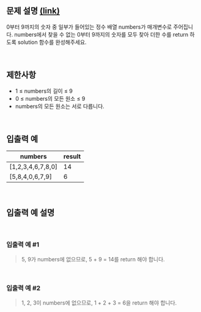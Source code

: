 ## 문제 설명 [(link)](https://school.programmers.co.kr/learn/courses/30/lessons/86051?language=javascript)

0부터 9까지의 숫자 중 일부가 들어있는 정수 배열 numbers가 매개변수로 주어집니다. numbers에서 찾을 수 없는 0부터 9까지의 숫자를 모두 찾아 더한 수를 return 하도록 solution 함수를 완성해주세요.

<br>

## 제한사항

- 1 ≤ numbers의 길이 ≤ 9
- 0 ≤ numbers의 모든 원소 ≤ 9
- numbers의 모든 원소는 서로 다릅니다.

<br>

## 입출력 예

| numbers           | result |
| ----------------- | ------ |
| [1,2,3,4,6,7,8,0] | 14     |
| [5,8,4,0,6,7,9]   | 6      |

<br>

## 입출력 예 설명

<br>

### 입출력 예 #1

> 5, 9가 numbers에 없으므로, 5 + 9 = 14를 return 해야 합니다.

<br>

### 입출력 예 #2

> 1, 2, 3이 numbers에 없으므로, 1 + 2 + 3 = 6을 return 해야 합니다.
